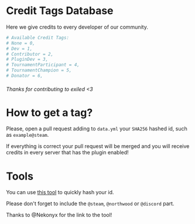 # Credit Tags Database
Here we give credits to every developer of our community.
```yml
# Available Credit Tags:
# None = 0,
# Dev = 1,
# Contributor = 2,
# PluginDev = 3,
# TournamentParticipant = 4,
# TournamentChampion = 5,
# Donator = 6,
```
###### Thanks for contributing to exiled <3
# How to get a tag?
Please, open a pull request adding to `data.yml` your `SHA256` hashed id, such as `example@steam`.

If everything is correct your pull request will be merged and you will receive credits in every server that has the plugin enabled!

# Tools
You can use [this tool](https://gchq.github.io/CyberChef/#recipe=SHA2('256',64,160)To_Upper_case('All')) to quickly hash your id. 

Please don't forget to include the `@steam`, `@northwood` or `@discord` part. 

Thanks to @Nekonyx for the link to the tool!
